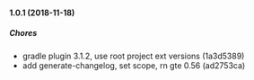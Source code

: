 #### 1.0.1 (2018-11-18)

##### Chores

*  gradle plugin 3.1.2, use root project ext versions (1a3d5389)
*  add generate-changelog, set scope, rn gte 0.56 (ad2753ca)

